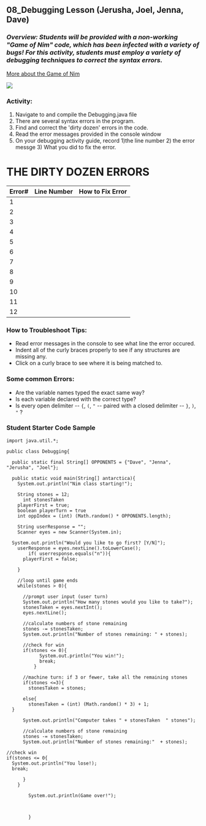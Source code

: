 ## 08_Debugging Lesson (Jerusha, Joel, Jenna, Dave)

### _Overview: Students will be provided with a non-working "Game of Nim" code, which has been infected with a variety of bugs! For this activity, students must employ a variety of debugging techniques to correct the syntax errors._
[More about the Game of Nim](https://plus.maths.org/content/play-win-nim)

![](https://images.fanart.tv/fanart/the-dirty-dozen-53220ba1ae495.png)

### Activity:
1. Navigate to and compile the Debugging.java file
2. There are several syntax errors in the program.
3. Find and correct the 'dirty dozen' errors in the code.
4. Read the error messages provided in the console window
5. On your debugging activity guide, record 1)the line number 2) the error messge 3) What you did to fix the error.

# THE DIRTY DOZEN ERRORS
| Error#  |  Line Number  |  How to Fix Error |
|---|---|---|
|1|   |   |
|2|   |   |
|3|   |   |
|4|   |   |
|5|   |   |
|6|   |   |
|7|   |   |
|8|   |   |
|9|   |   |
|10|   |   |
|11|   |   |
|12|   |   |


### How to Troubleshoot Tips:
* Read error messages in the console to see what line the error occured.
* Indent all of the curly braces properly to see if any structures are missing any.
* Click on a curly brace to see where it is being matched to.


### Some common Errors:
* Are the variable names typed the exact same way?
* Is each variable declared with the correct type?
* Is every open delimiter -- `{`, `(`, `"` -- paired with a closed delimiter -- `}`, `)`, `"` ?



### Student Starter Code Sample

```
import java.util.*;

public class Debugging{

  public static final String[] OPPONENTS = {"Dave", "Jenna", "Jerusha", "Joel"};

  public static void main(String[] antarctica){
    System.out.println("Nim class starting!");

    String stones = 12;
      int stonesTaken
    playerFirst = true;
    boolean playerTurn = true
    int oppIndex = (int) (Math.random() * OPPONENTS.length);
    
    String userResponse = "";
    Scanner eyes = new Scanner(System.in);

  System.out.println("Would you like to go first? [Y/N]");
    userResponse = eyes.nextLine().toLowerCase();
        if( userresponse.equals("n")){
      playerFirst = false;
    
    }

    //loop until game ends
    while(stones > 0){

      //prompt user input (user turn)
      System.out.println("How many stones would you like to take?");
      stonesTaken = eyes.nextInt();
      eyes.nextLine();
      
      //calculate numbers of stone remaining
      stones -= stonesTaken;
      System.out.println("Number of stones remaining: " + stones);

      //check for win
      if(stones <= 0){
            System.out.println("You win!");
            break;
          }
      
      //machine turn: if 3 or fewer, take all the remaining stones
      if(stones <=3){
        stonesTaken = stones;
       
      else{
        stonesTaken = (int) (Math.random() * 3) + 1;        
  }
      
      System.out.println("Computer takes " + stonesTaken  " stones");
      
      //calculate numbers of stone remaining
      stones -= stonesTaken;
      System.out.println("Number of stones remaining:"  + stones);

//check win
if(stones <= 0{
  System.out.println("You lose!);
  break;

      }
    }

        System.out.println(Game over!");

    
    
        }
```
  